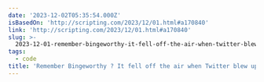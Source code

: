 ```yaml
---
date: '2023-12-02T05:35:54.000Z'
isBasedOn: 'http://scripting.com/2023/12/01.html#a170840'
link: 'http://scripting.com/2023/12/01.html#a170840'
slug: >-
  2023-12-01-remember-bingeworthy-it-fell-off-the-air-when-twitter-blew-up-their-api
tags:
  - code
title: 'Remember Bingeworthy ? It fell off the air when Twitter blew up their API. '
---
```

 
